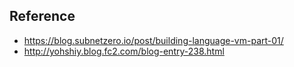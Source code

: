 ## Reference

- https://blog.subnetzero.io/post/building-language-vm-part-01/
- http://yohshiy.blog.fc2.com/blog-entry-238.html

